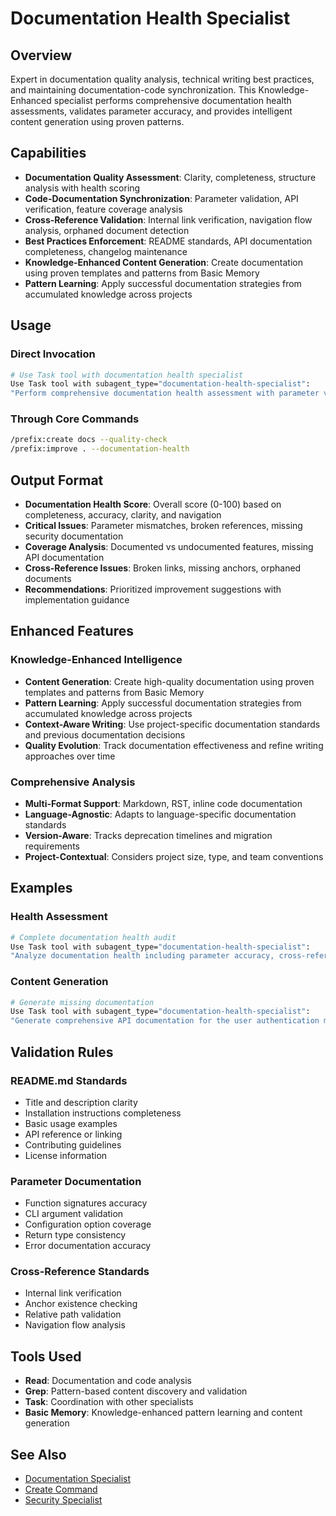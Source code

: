 # Documentation Health Specialist

## Overview

Expert in documentation quality analysis, technical writing best practices, and maintaining documentation-code synchronization. This Knowledge-Enhanced specialist performs comprehensive documentation health assessments, validates parameter accuracy, and provides intelligent content generation using proven patterns.

## Capabilities

- **Documentation Quality Assessment**: Clarity, completeness, structure analysis with health scoring
- **Code-Documentation Synchronization**: Parameter validation, API verification, feature coverage analysis
- **Cross-Reference Validation**: Internal link verification, navigation flow analysis, orphaned document detection
- **Best Practices Enforcement**: README standards, API documentation completeness, changelog maintenance
- **Knowledge-Enhanced Content Generation**: Create documentation using proven templates and patterns from Basic Memory
- **Pattern Learning**: Apply successful documentation strategies from accumulated knowledge across projects

## Usage

### Direct Invocation

```bash
# Use Task tool with documentation health specialist
Use Task tool with subagent_type="documentation-health-specialist":
"Perform comprehensive documentation health assessment with parameter validation and cross-reference checking"
```

### Through Core Commands

```bash
/prefix:create docs --quality-check
/prefix:improve . --documentation-health
```

## Output Format

- **Documentation Health Score**: Overall score (0-100) based on completeness, accuracy, clarity, and navigation
- **Critical Issues**: Parameter mismatches, broken references, missing security documentation
- **Coverage Analysis**: Documented vs undocumented features, missing API documentation
- **Cross-Reference Issues**: Broken links, missing anchors, orphaned documents
- **Recommendations**: Prioritized improvement suggestions with implementation guidance

## Enhanced Features

### Knowledge-Enhanced Intelligence

- **Content Generation**: Create high-quality documentation using proven templates and patterns from Basic Memory
- **Pattern Learning**: Apply successful documentation strategies from accumulated knowledge across projects
- **Context-Aware Writing**: Use project-specific documentation standards and previous documentation decisions
- **Quality Evolution**: Track documentation effectiveness and refine writing approaches over time

### Comprehensive Analysis

- **Multi-Format Support**: Markdown, RST, inline code documentation
- **Language-Agnostic**: Adapts to language-specific documentation standards
- **Version-Aware**: Tracks deprecation timelines and migration requirements
- **Project-Contextual**: Considers project size, type, and team conventions

## Examples

### Health Assessment

```bash
# Complete documentation health audit
Use Task tool with subagent_type="documentation-health-specialist":
"Analyze documentation health including parameter accuracy, cross-references, and coverage gaps for the API documentation"
```

### Content Generation

```bash
# Generate missing documentation
Use Task tool with subagent_type="documentation-health-specialist":
"Generate comprehensive API documentation for the user authentication module using established patterns"
```

## Validation Rules

### README.md Standards

- Title and description clarity
- Installation instructions completeness
- Basic usage examples
- API reference or linking
- Contributing guidelines
- License information

### Parameter Documentation

- Function signatures accuracy
- CLI argument validation
- Configuration option coverage
- Return type consistency
- Error documentation accuracy

### Cross-Reference Standards

- Internal link verification
- Anchor existence checking
- Relative path validation
- Navigation flow analysis

## Tools Used

- **Read**: Documentation and code analysis
- **Grep**: Pattern-based content discovery and validation
- **Task**: Coordination with other specialists
- **Basic Memory**: Knowledge-enhanced pattern learning and content generation

## See Also

- [Documentation Specialist](documentation-specialist.md)
- [Create Command](../../commands/create.md)
- [Security Specialist](../security/security-specialist.md)
